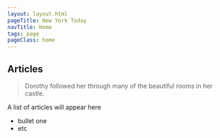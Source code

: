 ```yaml
---
layout: layout.html
pageTitle: New York Today
navTitle: Home
tags: page
pageClass: home
---
```


## Articles

> Dorothy followed her through many of the beautiful rooms in her castle.

A list of articles will appear here

- bullet one
- etc